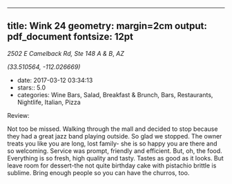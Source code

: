 
---
title: Wink 24
geometry: margin=2cm
output: pdf_document
fontsize: 12pt
---

_2502 E Camelback Rd, Ste 148 A & B_, _AZ_

*(33.510564, -112.026669)*

- date: 2017-03-12 03:34:13
- stars:: 5.0
-  categories: Wine Bars, Salad, Breakfast & Brunch, Bars, Restaurants, Nightlife, Italian, Pizza

Review:

Not too be missed. Walking through the mall and decided to stop because they had a great jazz band playing outside. So glad we stopped. The owner treats you like you are long, lost family- she is so happy you are there and so welcoming.
Service was prompt, friendly and efficient. But, oh, the food. Everything is so fresh, high quality and tasty. Tastes as good as it looks.
But leave room for dessert-the not quite birthday cake with pistachio brittle is sublime. Bring enough people so you can have the churros, too.

